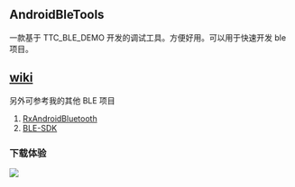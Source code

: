 ## AndroidBleTools

一款基于 TTC_BLE_DEMO 开发的调试工具。方便好用。可以用于快速开发 ble 项目。

## [wiki](https://github.com/hgncxzy/AndroidBleTools/tree/master/wiki)

另外可参考我的其他 BLE 项目

1. [RxAndroidBluetooth](https://github.com/hgncxzy/RxAndroidBluetooth)
2. [BLE-SDK](https://github.com/hgncxzy/BLE-SDK)

### 下载体验

![](d:\Users\002034\桌面\1578469556.png)